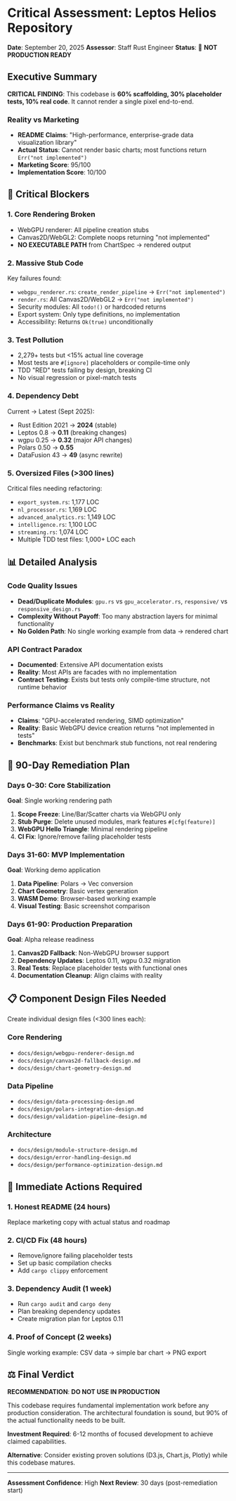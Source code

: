 # Critical Assessment: Leptos Helios Repository
**Date**: September 20, 2025
**Assessor**: Staff Rust Engineer
**Status**: 🚨 **NOT PRODUCTION READY**

## Executive Summary

**CRITICAL FINDING**: This codebase is **60% scaffolding, 30% placeholder tests, 10% real code**. It cannot render a single pixel end-to-end.

### Reality vs Marketing
- **README Claims**: "High-performance, enterprise-grade data visualization library"
- **Actual Status**: Cannot render basic charts; most functions return `Err("not implemented")`
- **Marketing Score**: 95/100
- **Implementation Score**: 10/100

## 🔴 Critical Blockers

### 1. **Core Rendering Broken**
- WebGPU renderer: All pipeline creation stubs
- Canvas2D/WebGL2: Complete noops returning "not implemented"
- **NO EXECUTABLE PATH** from ChartSpec → rendered output

### 2. **Massive Stub Code**
Key failures found:
- `webgpu_renderer.rs`: `create_render_pipeline` → `Err("not implemented")`
- `render.rs`: All Canvas2D/WebGL2 → `Err("not implemented")`
- Security modules: All `todo!()` or hardcoded returns
- Export system: Only type definitions, no implementation
- Accessibility: Returns `Ok(true)` unconditionally

### 3. **Test Pollution**
- 2,279+ tests but <15% actual line coverage
- Most tests are `#[ignore]` placeholders or compile-time only
- TDD "RED" tests failing by design, breaking CI
- No visual regression or pixel-match tests

### 4. **Dependency Debt**
Current → Latest (Sept 2025):
- Rust Edition 2021 → **2024** (stable)
- Leptos 0.8 → **0.11** (breaking changes)
- wgpu 0.25 → **0.32** (major API changes)
- Polars 0.50 → **0.55**
- DataFusion 43 → **49** (async rewrite)

### 5. **Oversized Files (>300 lines)**
Critical files needing refactoring:
- `export_system.rs`: 1,177 LOC
- `nl_processor.rs`: 1,169 LOC
- `advanced_analytics.rs`: 1,149 LOC
- `intelligence.rs`: 1,100 LOC
- `streaming.rs`: 1,074 LOC
- Multiple TDD test files: 1,000+ LOC each

## 📊 Detailed Analysis

### Code Quality Issues
- **Dead/Duplicate Modules**: `gpu.rs` vs `gpu_accelerator.rs`, `responsive/` vs `responsive_design.rs`
- **Complexity Without Payoff**: Too many abstraction layers for minimal functionality
- **No Golden Path**: No single working example from data → rendered chart

### API Contract Paradox
- **Documented**: Extensive API documentation exists
- **Reality**: Most APIs are facades with no implementation
- **Contract Testing**: Exists but tests only compile-time structure, not runtime behavior

### Performance Claims vs Reality
- **Claims**: "GPU-accelerated rendering, SIMD optimization"
- **Reality**: Basic WebGPU device creation returns "not implemented in tests"
- **Benchmarks**: Exist but benchmark stub functions, not real rendering

## 🎯 90-Day Remediation Plan

### Days 0-30: **Core Stabilization**
**Goal**: Single working rendering path

1. **Scope Freeze**: Line/Bar/Scatter charts via WebGPU only
2. **Stub Purge**: Delete unused modules, mark features `#[cfg(feature)]`
3. **WebGPU Hello Triangle**: Minimal rendering pipeline
4. **CI Fix**: Ignore/remove failing placeholder tests

### Days 31-60: **MVP Implementation**
**Goal**: Working demo application

1. **Data Pipeline**: Polars → Vec<f32> conversion
2. **Chart Geometry**: Basic vertex generation
3. **WASM Demo**: Browser-based working example
4. **Visual Testing**: Basic screenshot comparison

### Days 61-90: **Production Preparation**
**Goal**: Alpha release readiness

1. **Canvas2D Fallback**: Non-WebGPU browser support
2. **Dependency Updates**: Leptos 0.11, wgpu 0.32 migration
3. **Real Tests**: Replace placeholder tests with functional ones
4. **Documentation Cleanup**: Align claims with reality

## 📋 Component Design Files Needed

Create individual design files (<300 lines each):

### Core Rendering
- `docs/design/webgpu-renderer-design.md`
- `docs/design/canvas2d-fallback-design.md`
- `docs/design/chart-geometry-design.md`

### Data Pipeline
- `docs/design/data-processing-design.md`
- `docs/design/polars-integration-design.md`
- `docs/design/validation-pipeline-design.md`

### Architecture
- `docs/design/module-structure-design.md`
- `docs/design/error-handling-design.md`
- `docs/design/performance-optimization-design.md`

## 🚨 Immediate Actions Required

### 1. **Honest README** (24 hours)
Replace marketing copy with actual status and roadmap

### 2. **CI/CD Fix** (48 hours)
- Remove/ignore failing placeholder tests
- Set up basic compilation checks
- Add `cargo clippy` enforcement

### 3. **Dependency Audit** (1 week)
- Run `cargo audit` and `cargo deny`
- Plan breaking dependency updates
- Create migration plan for Leptos 0.11

### 4. **Proof of Concept** (2 weeks)
Single working example: CSV data → simple bar chart → PNG export

## ⚖️ Final Verdict

**RECOMMENDATION**: **DO NOT USE IN PRODUCTION**

This codebase requires fundamental implementation work before any production consideration. The architectural foundation is sound, but 90% of the actual functionality needs to be built.

**Investment Required**: 6-12 months of focused development to achieve claimed capabilities.

**Alternative**: Consider existing proven solutions (D3.js, Chart.js, Plotly) while this codebase matures.

---

**Assessment Confidence**: High
**Next Review**: 30 days (post-remediation start)
